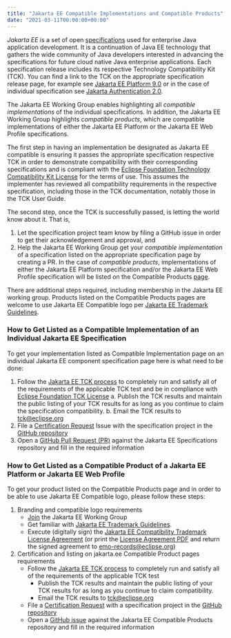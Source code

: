 ```yaml
---
title: "Jakarta EE Compatible Implementations and Compatible Products"
date: "2021-03-11T00:00:00+00:00"
---
```



*Jakarta EE* is a set of open [specifications](https://jakarta.ee/specifications/ "Jakarta EE Specifications") used for enterprise Java application development. It is a continuation of Java EE technology that gathers the wide community of Java developers interested in advancing the specifications for future cloud native Java enterprise applications. Each specification release includes its respective Technology Compatibility Kit (TCK). You can find a link to the TCK on the appropriate specification release page, for example see [Jakarta EE Platform 9.0](https://jakarta.ee/specifications/platform/9/) or in the case of individual specification see [Jakarta Authentication 2.0](https://jakarta.ee/specifications/authentication/2.0/).

The Jakarta EE Working Group enables highlighting all *compatible implementations* of the individual specifications. In addition, the Jakarta EE Working Group highlights *compatible products*, which are compatible implementations of either the Jakarta EE Platform or the Jakarta EE Web Profile specifications. 

The first step in having an implementation be designated as Jakarta EE compatible is ensuring it passes the appropriate specification respective TCK in order to demonstrate compatibility with their corresponding specifications and is compliant with the [Eclipse Foundation Technology Compatibility Kit License](https://www.eclipse.org/legal/tck.php) for the terms of use. This assumes the implementer has reviewed all compatibility requirements in the respective specification, including those in the TCK documentation, notably those in the TCK User Guide.

The second step, once the TCK is successfully passed, is letting the world know about it. That is,  
1.   Let the specification project team know by filing a GitHub issue in order to get their acknowledgement and approval, and 
2.   Help the Jakarta EE Working Group get your *compatible implementation* of a specification listed on the appropriate specification page by creating a PR. In the case of *compatible products*, implementations of either the Jakarta EE Platform specification and/or the Jakarta EE Web Profile specification will be listed on the Compatible Products [page](https://jakarta.ee/compatibility/). 

There are additional steps required, including membership in the Jakarta EE working group. Products listed on the Compatible Products pages are welcome to use Jakarta EE Compatible logo per [Jakarta EE Trademark Guidelines](https://jakarta.ee/legal/trademark_guidelines/).


### How to Get Listed as a Compatible Implementation of an Individual Jakarta EE Specification
 
To get your implementation listed as Compatible Implementation page on an individual Jakarta EE component specification page here is what need to be done:
1.   Follow the [Jakarta EE TCK process](https://jakarta.ee/committees/specification/tckprocess/) to completely run and satisfy all of the requirements of the applicable TCK test and be in compliance with [Eclipse Foundation TCK License](https://www.eclipse.org/legal/tck.php)
	a.	Publish the TCK results and maintain the public listing of your TCK results for as long as you continue to claim the specification compatibility.
	b.	Email the TCK results to [tck@eclipse.org](mailto:tck@eclipse.org)
2.	File a [Certification Request](https://raw.githubusercontent.com/jakartaee/specification-committee/master/compatibility-certification-request.md) Issue with the specification project in the [GitHub repository](https://github.com/eclipse-ee4j/)
3.	Open a [GitHub Pull Request (PR)](https://github.com/jakartaee/specifications/pulls) against the Jakarta EE Specifications repository and fill in the required information


### How to Get Listed as a Compatible Product of a Jakarta EE Platform or Jakarta EE Web Profile 

To get your product listed on the Compatible Products page and in order to be able to use Jakarta EE Compatible logo, please follow these steps:
1.	Branding and compatible logo requirements
	-   [Join](https://jakarta.ee/membership/) the Jakarta EE Working Group
	-   Get familiar with [Jakarta EE Trademark Guidelines](https://jakarta.ee/legal/trademark_guidelines/).
	-   Execute (digitally sign) the [Jakarta EE Compatibility Trademark License Agreement](https://app.hellosign.com/s/DQ9uVw4b) (or print the [License Agreement PDF](https://jakarta.ee/legal/trademark_guidelines/jakarta-ee-trademark-license.pdf) and return the signed agreement to [emo-records@eclipse.org](mailto:emo-records@eclipse.org))
2.	Certification and listing on jakarta.ee Compatible Product pages requirements 
	-   Follow the [Jakarta EE TCK process](https://jakarta.ee/committees/specification/tckprocess/) to completely run and satisfy all of the requirements of the applicable TCK test
		-   Publish the TCK results and maintain the public listing of your TCK results for as long as you continue to claim compatibility.
		-   Email the TCK results to [tck@eclipse.org](mailto:tck@eclipse.org)
	-   File a [Certification Request](https://raw.githubusercontent.com/jakartaee/specification-committee/master/compatibility-certification-request.md) with a specification project in the [GitHub repository](https://github.com/eclipse-ee4j/jakartaee-platform)
	-   Open a [GitHub issue](https://github.com/jakartaee/jakarta.ee/issues/new?template=compatibility.md) against the Jakarta EE Compatible Products repository and fill in the required information
